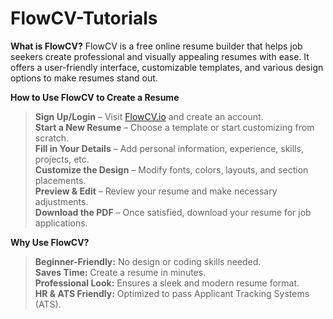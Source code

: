 # FlowCV-Tutorials

**What is FlowCV?**
FlowCV is a free online resume builder that helps job seekers create professional and visually appealing resumes with ease. It offers a user-friendly interface, customizable templates, and various design options to make resumes stand out.
  
**How to Use FlowCV to Create a Resume**  
> **Sign Up/Login** – Visit [FlowCV.io](https://flowcv.io/) and create an account.<br>
> **Start a New Resume** – Choose a template or start customizing from scratch.<br>
> **Fill in Your Details** – Add personal information, experience, skills, projects, etc.<br>
> **Customize the Design** – Modify fonts, colors, layouts, and section placements.<br>
> **Preview & Edit** – Review your resume and make necessary adjustments.<br>
> **Download the PDF** – Once satisfied, download your resume for job applications.  

**Why Use FlowCV?**  
> **Beginner-Friendly:** No design or coding skills needed. <br> 
> **Saves Time:** Create a resume in minutes.<br>
> **Professional Look:** Ensures a sleek and modern resume format.<br>
> **HR & ATS Friendly:** Optimized to pass Applicant Tracking Systems (ATS).  
